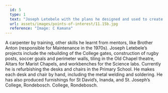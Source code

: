 ```yaml
---
  id: 5
  type: 1
  text: "Joseph Letebele with the plans he designed and used to create the interior of the Primary School Computer Laboratory. Letebele, known as Mr Fix-it by learners past and present, has contributed countless furnishings and fixtures to the College.  "
  url: assets/images/points-of-interest/11.15b.jpg
  reference: "Image: C Kamana"
---
```

A carpenter by training, other skills he learnt from mentors, like Brother Anton (responsible for Maintenance in the 1970s). Joseph Letebele’s projects include the rebuilding of the College gates, construction of rugby posts, soccer goals and perimeter walls, tiling in the Old Chapel theatre, Altars for Marist Chapels, and workbenches for the Science labs. Currently he is refurbishing the desks and chairs in the Primary School. He makes each desk and chair by hand, including the metal welding and soldering. He has also produced furnishings for St David’s, Inanda, and St. Joseph’s College, Rondebosch. College, Rondebosch. 

